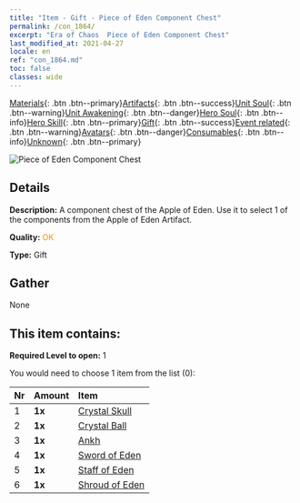 ```yaml
---
title: "Item - Gift - Piece of Eden Component Chest"
permalink: /con_1864/
excerpt: "Era of Chaos  Piece of Eden Component Chest"
last_modified_at: 2021-04-27
locale: en
ref: "con_1864.md"
toc: false
classes: wide
---
```

 [Materials](/Items/){: .btn .btn--primary}[Artifacts](/Items/Artifacts/){: .btn .btn--success}[Unit Soul](/Items/UnitSoul/){: .btn .btn--warning}[Unit Awakening](/Items/UnitAwakening/){: .btn .btn--danger}[Hero Soul](/Items/HeroSoul/){: .btn .btn--info}[Hero Skill](/Items/HeroSkill/){: .btn .btn--primary}[Gift](/Items/Gift/){: .btn .btn--success}[Event related](/Items/Events/){: .btn .btn--warning}[Avatars](/Items/Avatars/){: .btn .btn--danger}[Consumables](/Items/Consumables/){: .btn .btn--info}[Unknown](/Items/Unknown/){: .btn .btn--primary}

 ![Piece of Eden Component Chest](/images/t/i_907487.png)

## Details
 **Description:** A component chest of the Apple of Eden. Use it to select 1 of the components from the Apple of Eden Artifact.

 **Quality:** <span style="color: #FF8C00">OK</span>

 **Type:** Gift

## Gather

  None

## This item contains:

 **Required Level to open:** 1

 You would need to choose 1 item from the list (0):

  | Nr | Amount |     Item    |
  |:---|:-------|:------------|
  | 1 |  **1x** | [Crystal Skull](/Items/art_182/) |  | 
  | 2 |  **1x** | [Crystal Ball](/Items/art_183/) |  | 
  | 3 |  **1x** | [Ankh](/Items/art_184/) |  | 
  | 4 |  **1x** | [Sword of Eden](/Items/art_185/) |  | 
  | 5 |  **1x** | [Staff of Eden](/Items/art_186/) |  | 
  | 6 |  **1x** | [Shroud of Eden](/Items/art_187/) |  | 
